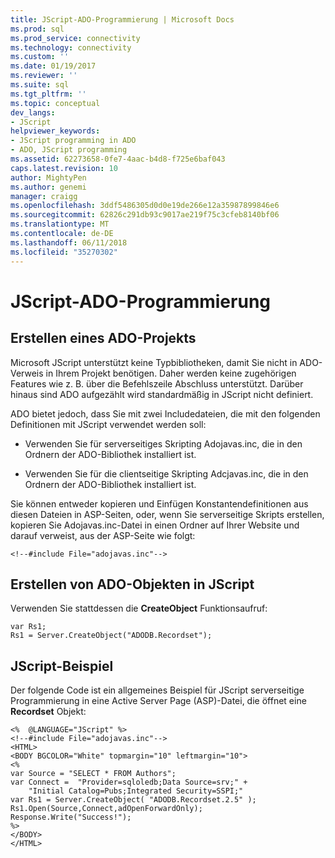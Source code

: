 ```yaml
---
title: JScript-ADO-Programmierung | Microsoft Docs
ms.prod: sql
ms.prod_service: connectivity
ms.technology: connectivity
ms.custom: ''
ms.date: 01/19/2017
ms.reviewer: ''
ms.suite: sql
ms.tgt_pltfrm: ''
ms.topic: conceptual
dev_langs:
- JScript
helpviewer_keywords:
- JScript programming in ADO
- ADO, JScript programming
ms.assetid: 62273658-0fe7-4aac-b4d8-f725e6baf043
caps.latest.revision: 10
author: MightyPen
ms.author: genemi
manager: craigg
ms.openlocfilehash: 3ddf5486305d0d0e19de266e12a35987899846e6
ms.sourcegitcommit: 62826c291db93c9017ae219f75c3cfeb8140bf06
ms.translationtype: MT
ms.contentlocale: de-DE
ms.lasthandoff: 06/11/2018
ms.locfileid: "35270302"
---
```

# <a name="jscript-ado-programming"></a>JScript-ADO-Programmierung
## <a name="creating-an-ado-project"></a>Erstellen eines ADO-Projekts  
 Microsoft JScript unterstützt keine Typbibliotheken, damit Sie nicht in ADO-Verweis in Ihrem Projekt benötigen. Daher werden keine zugehörigen Features wie z. B. über die Befehlszeile Abschluss unterstützt. Darüber hinaus sind ADO aufgezählt wird standardmäßig in JScript nicht definiert.  
  
 ADO bietet jedoch, dass Sie mit zwei Includedateien, die mit den folgenden Definitionen mit JScript verwendet werden soll:  
  
-   Verwenden Sie für serverseitiges Skripting Adojavas.inc, die in den Ordnern der ADO-Bibliothek installiert ist.  
  
-   Verwenden Sie für die clientseitige Skripting Adcjavas.inc, die in den Ordnern der ADO-Bibliothek installiert ist.  
  
 Sie können entweder kopieren und Einfügen Konstantendefinitionen aus diesen Dateien in ASP-Seiten, oder, wenn Sie serverseitige Skripts erstellen, kopieren Sie Adojavas.inc-Datei in einen Ordner auf Ihrer Website und darauf verweist, aus der ASP-Seite wie folgt:  
  
```  
<!--#include File="adojavas.inc"-->  
```  
  
## <a name="creating-ado-objects-in-jscript"></a>Erstellen von ADO-Objekten in JScript  
 Verwenden Sie stattdessen die **CreateObject** Funktionsaufruf:  
  
```  
var Rs1;  
Rs1 = Server.CreateObject("ADODB.Recordset");  
```  
  
## <a name="jscript-example"></a>JScript-Beispiel  
 Der folgende Code ist ein allgemeines Beispiel für JScript serverseitige Programmierung in eine Active Server Page (ASP)-Datei, die öffnet eine **Recordset** Objekt:  
  
```  
<%  @LANGUAGE="JScript" %>  
<!--#include File="adojavas.inc"-->  
<HTML>  
<BODY BGCOLOR="White" topmargin="10" leftmargin="10">  
<%  
var Source = "SELECT * FROM Authors";  
var Connect =  "Provider=sqloledb;Data Source=srv;" +  
    "Initial Catalog=Pubs;Integrated Security=SSPI;"  
var Rs1 = Server.CreateObject( "ADODB.Recordset.2.5" );  
Rs1.Open(Source,Connect,adOpenForwardOnly);  
Response.Write("Success!");  
%>  
</BODY>  
</HTML>  
```
